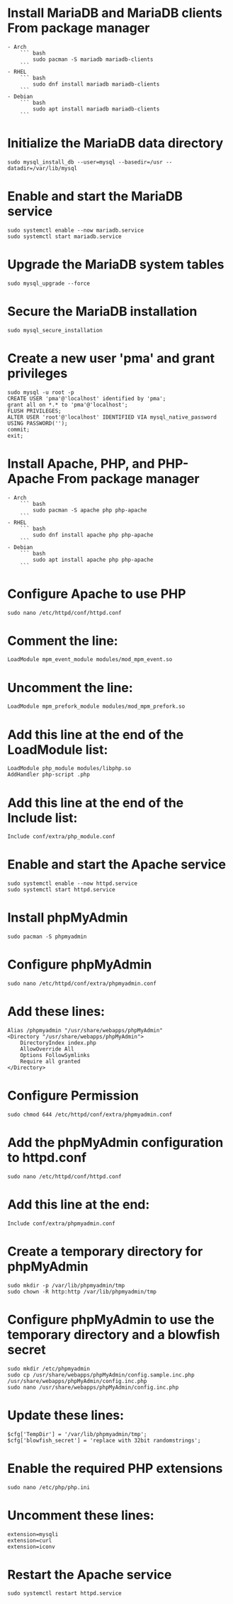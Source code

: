 # Install MariaDB and MariaDB clients From package manager
    - Arch
        ``` bash
            sudo pacman -S mariadb mariadb-clients
        ```
    - RHEL
        ``` bash
            sudo dnf install mariadb mariadb-clients
        ```
    - Debian
        ``` bash
            sudo apt install mariadb mariadb-clients
        ```

# Initialize the MariaDB data directory
    sudo mysql_install_db --user=mysql --basedir=/usr --datadir=/var/lib/mysql

# Enable and start the MariaDB service
    sudo systemctl enable --now mariadb.service
    sudo systemctl start mariadb.service

# Upgrade the MariaDB system tables
    sudo mysql_upgrade --force

# Secure the MariaDB installation
    sudo mysql_secure_installation

# Create a new user 'pma' and grant privileges
    sudo mysql -u root -p
    CREATE USER 'pma'@'localhost' identified by 'pma';
    grant all on *.* to 'pma'@'localhost';
    FLUSH PRIVILEGES;
    ALTER USER 'root'@'localhost' IDENTIFIED VIA mysql_native_password USING PASSWORD('');
    commit;
    exit;

# Install Apache, PHP, and PHP-Apache From package manager
    - Arch
        ``` bash
            sudo pacman -S apache php php-apache
        ```
    - RHEL
        ``` bash
            sudo dnf install apache php php-apache
        ```
    - Debian
        ``` bash
            sudo apt install apache php php-apache
        ```

# Configure Apache to use PHP
    sudo nano /etc/httpd/conf/httpd.conf
# Comment the line:
    LoadModule mpm_event_module modules/mod_mpm_event.so
# Uncomment the line:
    LoadModule mpm_prefork_module modules/mod_mpm_prefork.so
# Add this line at the end of the LoadModule list: 
    LoadModule php_module modules/libphp.so
    AddHandler php-script .php
# Add this line at the end of the Include list: 
    Include conf/extra/php_module.conf

# Enable and start the Apache service
    sudo systemctl enable --now httpd.service
    sudo systemctl start httpd.service

# Install phpMyAdmin
    sudo pacman -S phpmyadmin

# Configure phpMyAdmin
    sudo nano /etc/httpd/conf/extra/phpmyadmin.conf
# Add these lines:
    Alias /phpmyadmin "/usr/share/webapps/phpMyAdmin"
    <Directory "/usr/share/webapps/phpMyAdmin">
        DirectoryIndex index.php
        AllowOverride All
        Options FollowSymlinks
        Require all granted
    </Directory>
    
# Configure Permission
    sudo chmod 644 /etc/httpd/conf/extra/phpmyadmin.conf

# Add the phpMyAdmin configuration to httpd.conf
    sudo nano /etc/httpd/conf/httpd.conf
# Add this line at the end:
    Include conf/extra/phpmyadmin.conf

# Create a temporary directory for phpMyAdmin
    sudo mkdir -p /var/lib/phpmyadmin/tmp
    sudo chown -R http:http /var/lib/phpmyadmin/tmp

# Configure phpMyAdmin to use the temporary directory and a blowfish secret
    sudo mkdir /etc/phpmyadmin
    sudo cp /usr/share/webapps/phpMyAdmin/config.sample.inc.php /usr/share/webapps/phpMyAdmin/config.inc.php
    sudo nano /usr/share/webapps/phpMyAdmin/config.inc.php
# Update these lines:
    $cfg['TempDir'] = '/var/lib/phpmyadmin/tmp';
    $cfg['blowfish_secret'] = 'replace with 32bit randomstrings';

# Enable the required PHP extensions
    sudo nano /etc/php/php.ini
# Uncomment these lines:
    extension=mysqli
    extension=curl
    extension=iconv

# Restart the Apache service
    sudo systemctl restart httpd.service
